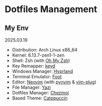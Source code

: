 # Dotfiles Management

## My Env

2025.03.19
- Distribution: Arch Linux x86_64
- Kernel: 6.13.7-zen1-1-zen
- Shell: Zsh (with [Oh My Zsh](https://github.com/ohmyzsh/ohmyzsh))
- Key Remapper: [keyd](https://github.com/rvaiya/keyd)
- Windows Manager: [Hyprland](https://github.com/hyprwm/Hyprland)
- Terminal Emulator: [Foot](https://codeberg.org/dnkl/foot)
- Editor: [Neovim](https://github.com/neovim/neovim) (with [pynvim](https://github.com/neovim/pynvim) & [vim-plug](https://github.com/junegunn/vim-plug))
- File Manager: [Yazi](https://github.com/sxyazi/yazi)
- Dotfiles Manager: [Chezmoi](https://www.chezmoi.io/)
- Based Theme: [Catppuccin](https://catppuccin.com/)

